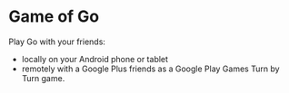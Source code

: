 Game of Go
==========

Play Go with your friends:
* locally on your Android phone or tablet
* remotely with a Google Plus friends as a Google Play Games Turn by Turn game.
